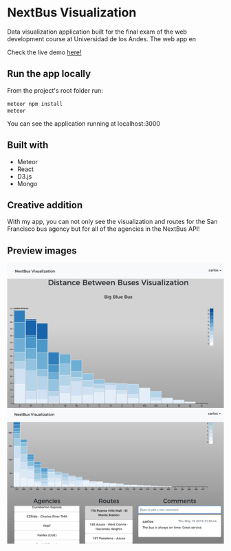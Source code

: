 # NextBus Visualization

Data visualization application built for the final exam of the web development course at Universidad de los Andes. The web app en

Check the live demo [here!](https://nextbusvis.herokuapp.com/)

## Run the app locally

From the project's root folder run:
```
meteor npm install
meteor
```

You can see the application running at localhost:3000

## Built with
- Meteor
- React 
- D3.js
- Mongo 

## Creative addition
With my app, you can not only see the visualization and routes for the San Francisco bus agency but for all of the agencies in the NextBus API! 


## Preview images

![demo image](/public/images/Thumbnail1.png)
![demo image 2](/public/images/Thumbnail2.png)

